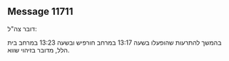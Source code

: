 ## Message 11711

דובר צה"ל:

בהמשך להתרעות שהופעלו בשעה 13:17 במרחב חורפיש ובשעה 13:23 במרחב בית הלל, מדובר בזיהוי שווא.

